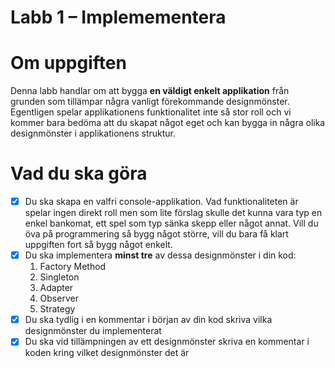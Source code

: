 # Labb 1 – Implemementera
# Om uppgiften

Denna labb handlar om att bygga **en väldigt enkelt applikation** från grunden som tillämpar några vanligt förekommande designmönster. Egentligen spelar applikationens funktionalitet inte så stor roll och vi kommer bara bedöma att du skapat något eget och kan bygga in några olika designmönster i applikationens struktur.

# Vad du ska göra

- [x]  Du ska skapa en valfri console-applikation. Vad funktionaliteten är spelar ingen direkt roll men som lite förslag skulle det kunna vara typ en enkel bankomat, ett spel som typ sänka skepp eller något annat. Vill du öva på programmering så bygg något större, vill du bara få klart uppgiften fort så bygg något enkelt.
- [x]  Du ska implementera **minst tre** av dessa designmönster i din kod:
    1. Factory Method
    2. Singleton
    3. Adapter
    4. Observer
    5. Strategy
- [x]  Du ska tydlig i en kommentar i början av din kod skriva vilka designmönster du implementerat
- [x]  Du ska vid tillämpningen av ett designmönster skriva en kommentar i koden kring vilket designmönster det är
